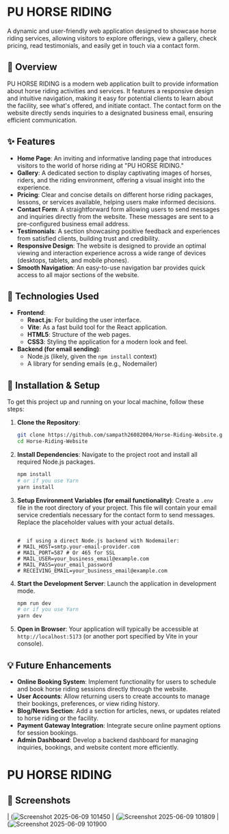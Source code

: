 
# PU HORSE RIDING

A dynamic and user-friendly web application designed to showcase horse riding services, allowing visitors to explore offerings, view a gallery, check pricing, read testimonials, and easily get in touch via a contact form.

## 📌 Overview

PU HORSE RIDING is a modern web application built to provide information about horse riding activities and services. It features a responsive design and intuitive navigation, making it easy for potential clients to learn about the facility, see what's offered, and initiate contact. The contact form on the website directly sends inquiries to a designated business email, ensuring efficient communication.

## ✨ Features

  * **Home Page**: An inviting and informative landing page that introduces visitors to the world of horse riding at "PU HORSE RIDING."
  * **Gallery**: A dedicated section to display captivating images of horses, riders, and the riding environment, offering a visual insight into the experience.
  * **Pricing**: Clear and concise details on different horse riding packages, lessons, or services available, helping users make informed decisions.
  * **Contact Form**: A straightforward form allowing users to send messages and inquiries directly from the website. These messages are sent to a pre-configured business email address.
  * **Testimonials**: A section showcasing positive feedback and experiences from satisfied clients, building trust and credibility.
  * **Responsive Design**: The website is designed to provide an optimal viewing and interaction experience across a wide range of devices (desktops, tablets, and mobile phones).
  * **Smooth Navigation**: An easy-to-use navigation bar provides quick access to all major sections of the website.

## 🚀 Technologies Used

  * **Frontend**:
      * **React.js**: For building the user interface.
      * **Vite**: As a fast build tool for the React application.
      * **HTML5**: Structure of the web pages.
      * **CSS3**: Styling the application for a modern look and feel.
  * **Backend (for email sending)**:
      * Node.js (likely, given the `npm install` context)
      * A library for sending emails (e.g., Nodemailer)

## 🔧 Installation & Setup

To get this project up and running on your local machine, follow these steps:

1.  **Clone the Repository**:

    ```bash
    git clone https://github.com/sampath26082004/Horse-Riding-Website.git
    cd Horse-Riding-Website
    ```

2.  **Install Dependencies**:
    Navigate to the project root and install all required Node.js packages.

    ```bash
    npm install
    # or if you use Yarn
    yarn install
    ```

3.  **Setup Environment Variables (for email functionality)**:
    Create a `.env` file in the root directory of your project. This file will contain your email service credentials necessary for the contact form to send messages. Replace the placeholder values with your actual details.

    ```dotenv
   
    #  if using a direct Node.js backend with Nodemailer:
    # MAIL_HOST=smtp.your-email-provider.com
    # MAIL_PORT=587 # Or 465 for SSL
    # MAIL_USER=your_business_email@example.com
    # MAIL_PASS=your_email_password
    # RECEIVING_EMAIL=your_business_email@example.com
    ```


4.  **Start the Development Server**:
    Launch the application in development mode.

    ```bash
    npm run dev
    # or if you use Yarn
    yarn dev
    ```

5.  **Open in Browser**:
    Your application will typically be accessible at `http://localhost:5173` (or another port specified by Vite in your console).

## 💡 Future Enhancements

  * **Online Booking System**: Implement functionality for users to schedule and book horse riding sessions directly through the website.
  * **User Accounts**: Allow returning users to create accounts to manage their bookings, preferences, or view riding history.
  * **Blog/News Section**: Add a section for articles, news, or updates related to horse riding or the facility.
  * **Payment Gateway Integration**: Integrate secure online payment options for session bookings.
  * **Admin Dashboard**: Develop a backend dashboard for managing inquiries, bookings, and website content more efficiently.

# PU HORSE RIDING

## 📸 Screenshots

| (![Screenshot 2025-06-09 101450](https://github.com/user-attachments/assets/72212a56-992f-443a-9900-bf54ae5e305f)
| (![Screenshot 2025-06-09 101809](https://github.com/user-attachments/assets/ae6b3c9b-8993-420d-9e92-b4b80a25f1b6)
| (![Screenshot 2025-06-09 101900](https://github.com/user-attachments/assets/35a7b4c6-3ddf-401d-9177-9dbd484975ad)

